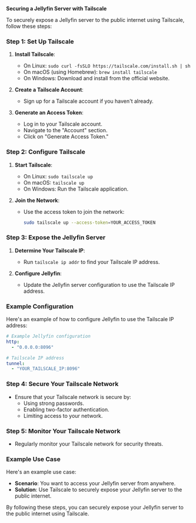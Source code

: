 **Securing a Jellyfin Server with Tailscale**

To securely expose a Jellyfin server to the public internet using Tailscale, follow these steps:

### Step 1: **Set Up Tailscale**

1. **Install Tailscale**:
   - On Linux: `sudo curl -fsSLO https://tailscale.com/install.sh | sh`
   - On macOS (using Homebrew): `brew install tailscale`
   - On Windows: Download and install from the official website.

2. **Create a Tailscale Account**:
   - Sign up for a Tailscale account if you haven't already.

3. **Generate an Access Token**:
   - Log in to your Tailscale account.
   - Navigate to the "Account" section.
   - Click on "Generate Access Token."

### Step 2: **Configure Tailscale**

1. **Start Tailscale**:
   - On Linux: `sudo tailscale up`
   - On macOS: `tailscale up`
   - On Windows: Run the Tailscale application.

2. **Join the Network**:
   - Use the access token to join the network:
     ```bash
     sudo tailscale up --access-token=YOUR_ACCESS_TOKEN
     ```

### Step 3: **Expose the Jellyfin Server**

1. **Determine Your Tailscale IP**:
   - Run `tailscale ip addr` to find your Tailscale IP address.

2. **Configure Jellyfin**:
   - Update the Jellyfin server configuration to use the Tailscale IP address.

### Example Configuration

Here's an example of how to configure Jellyfin to use the Tailscale IP address:

```yml
# Example Jellyfin configuration
http:
  - "0.0.0.0:8096"

# Tailscale IP address
tunnel:
  - "YOUR_TAILSCALE_IP:8096"
```

### Step 4: **Secure Your Tailscale Network**

- Ensure that your Tailscale network is secure by:
  - Using strong passwords.
  - Enabling two-factor authentication.
  - Limiting access to your network.

### Step 5: **Monitor Your Tailscale Network**

- Regularly monitor your Tailscale network for security threats.

### Example Use Case

Here's an example use case:

- **Scenario**: You want to access your Jellyfin server from anywhere.
- **Solution**: Use Tailscale to securely expose your Jellyfin server to the public internet.

By following these steps, you can securely expose your Jellyfin server to the public internet using Tailscale.
